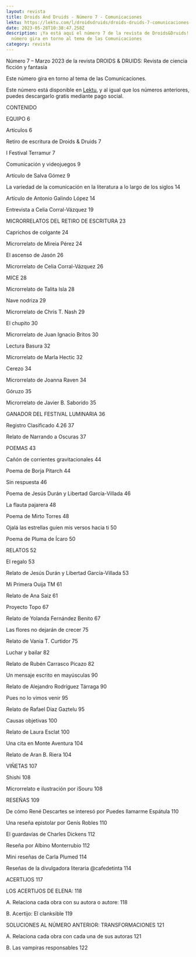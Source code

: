 ```yaml
---
layout: revista
title: Droids And Druids - Número 7 - Comunicaciones
lektu: https://lektu.com/l/droidsdruids/droids-druids-7-comunicaciones-marzo-2023/21294
date: 2023-05-28T10:38:47.258Z
description: ¡Ya está aquí el número 7 de la revista de Droids&Druids! Este
  número gira en torno al tema de las Comunicaciones
category: revista
---
```

Número 7 – Marzo 2023 de la revista DROIDS & DRUIDS: Revista de ciencia ficción y fantasía

Este número gira en torno al tema de las Comunicaciones.



Este número está disponible en [Lektu](https://lektu.com/l/droidsdruids/droids-druids-7-comunicaciones-marzo-2023/21294), y al igual que los números anteriores, puedes descargarlo gratis mediante pago social.



CONTENIDO

EQUIPO 6

Artículos 6

Retiro de escritura de Droids & Druids 7

I Festival Terramur 7

Comunicación y videojuegos 9

Artículo de Salva Gómez 9

La variedad de la comunicación en la literatura a lo largo de los siglos 14

Artículo de Antonio Galindo López 14

Entrevista a Celia Corral-Vázquez 19

MICRORRELATOS DEL RETIRO DE ESCRITURA 23

Caprichos de colgante 24

Microrrelato de Mireia Pérez 24

El ascenso de Jasón 26

Microrrelato de Celia Corral-Vázquez 26

MICE 28

Microrrelato de Talita Isla 28

Nave nodriza 29

Microrrelato de Chris T. Nash 29

El chupito 30

Microrrelato de Juan Ignacio Britos 30

Lectura Basura 32

Microrrelato de Marla Hectic 32

Cerezo 34

Microrrelato de Joanna Raven 34

Góruzo 35

Microrrelato de Javier B. Saborido 35

GANADOR DEL FESTIVAL LUMINARIA 36

Registro Clasificado 4.26 37

Relato de Narrando a Oscuras 37

POEMAS 43

Cañón de corrientes gravitacionales 44

Poema de Borja Pitarch 44

Sin respuesta 46

Poema de Jesús Durán y Libertad García-Villada 46

La flauta pajarera 48

Poema de Mirto Torres 48

Ojalá las estrellas guíen mis versos hacia ti 50

Poema de Pluma de Ícaro 50

RELATOS 52

El regalo 53

Relato de Jesús Durán y Libertad García-Villada 53

Mi Primera Ouija TM 61

Relato de Ana Saiz 61

Proyecto Topo 67

Relato de Yolanda Fernández Benito 67

Las flores no dejarán de crecer 75

Relato de Vania T. Curtidor 75

Luchar y bailar 82

Relato de Rubén Carrasco Picazo 82

Un mensaje escrito en mayúsculas 90

Relato de Alejandro Rodríguez Tárraga 90

Pues no lo vimos venir 95

Relato de Rafael Díaz Gaztelu 95

Causas objetivas 100

Relato de Laura Esclat 100

Una cita en Monte Aventura 104

Relato de Aran B. Riera 104

VIÑETAS 107

Shishi 108

Microrrelato e ilustración por iSouru 108

RESEÑAS 109

De cómo René Descartes se interesó por Puedes llamarme Espátula 110

Una reseña epistolar por Genís Robles 110

El guardavías de Charles Dickens 112

Reseña por Albino Monterrubio 112

Mini reseñas de Carla Plumed 114

Reseñas de la divulgadora literaria @cafedetinta 114

ACERTIJOS 117

LOS ACERTIJOS DE ELENA: 118

A. Relaciona cada obra con su autora o autore: 118

B. Acertijo: El clanksible 119

SOLUCIONES AL NÚMERO ANTERIOR: TRANSFORMACIONES 121

A. Relaciona cada obra con cada una de sus autoras 121

B. Las vampiras responsables 122

[](<>)